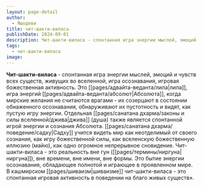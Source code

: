```yaml
---
layout: page-detail
author:
  - Яшодеви
title: чит-шакти-виласа
publishDate: 2024-09-01
description: Чит-шакти-виласа - спонтанная игра энергии мыслей, эмоций и чувств всех существ, живущих во вселенной; игра осознавания, игровая божественная активность.
tags:
  - чит-шакти-виласа
image:
---
```

**Чит-шакти-виласа** - спонтанная игра энергии мыслей, эмоций и чувств всех существ, живущих во вселенной, игра осознавания, игровая божественная активность.
Это [[pages/адвайта-веданта/лила|лила]], игра энергий [[pages/адвайта-веданта/абсолют|Абсолюта]], когда мирские желания не считаются врагами - их созерцают в состоянии обнаженного осознавания, обнаруживают их пустотность и видят, как пустую игру энергии. Отдельная [[pages/санатана дхарма/законы и силы вселенной/джива|джива]] (душа) также является спонтанной игрой энергии и сознания Абсолюта. [[pages/санатана дхарма/поведение/садху|Садху]] учится видеть мир как неотделимый от своего сознания, как игру божественной силы, как вселенскую божественную иллюзию (майю), как одно огромное непрерывное сновидение. Чит-шакти-виласа - это реальность вне гун ([[pages/термины/ниргуна|ниргуна]]), вне времени, вне имени, вне формы. Это бытие энергии осознавания, обладающее полнотой и играющее в проявленном мире. В кашмирском [[pages/шиваизм|шиваизме]] чит-шакти-виласа - это спонтанная игровая активность в поведении на благо живых существ».

